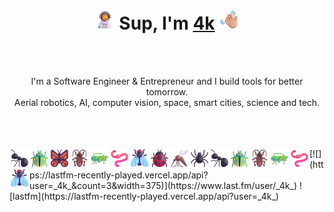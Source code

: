 <h1 align="center"><img src="https://github.com/4k/4k/blob/main/assets/Astronaut.png" height="32" /> Sup, I'm <a href="https://github.com/4k/" target="_blank">4k</a> <img src="https://github.com/4k/4k/blob/main/assets/Waving%20Hand%20Medium-Light%20Skin%20Tone.png" height="32" /></h1>
<br />
<br />
<p align="center">I'm a Software Engineer & Entrepreneur and I build tools for better tomorrow. <br />Aerial robotics, AI, computer vision, space, smart cities, science and tech. </p>
<br />
<br />
<br />
<div>
  <img align="left" src="https://github.com/4k/4k/blob/main/assets/Ant.png" height="32" />
  <img align="left" src="https://github.com/4k/4k/blob/main/assets/Beetle.png" height="32" />
  <img align="left" src="https://github.com/4k/4k/blob/main/assets/Butterfly.png" height="32" />
  <img align="left" src="https://github.com/4k/4k/blob/main/assets/Cockroach.png" height="32" />
  <img align="left" src="https://github.com/4k/4k/blob/main/assets/Cricket.png" height="32" />
  <img align="left" src="https://github.com/4k/4k/blob/main/assets/Worm.png" height="32" />  
  <img align="left" src="https://github.com/4k/4k/blob/main/assets/Fly.png" height="32" />
  <img align="left" src="https://github.com/4k/4k/blob/main/assets/Lady Beetle.png" height="32" />  
  <img align="left" src="https://github.com/4k/4k/blob/main/assets/Mosquito.png" height="32" />  
  <img align="left" src="https://github.com/4k/4k/blob/main/assets/Spider.png" height="32" />  
  <img align="left" src="https://github.com/4k/4k/blob/main/assets/Ant.png" height="32" />
  <img align="left" src="https://github.com/4k/4k/blob/main/assets/Beetle.png" height="32" />
  <img align="left" src="https://github.com/4k/4k/blob/main/assets/Cockroach.png" height="32" />
  <img align="left" src="https://github.com/4k/4k/blob/main/assets/Cricket.png" height="32" />
  <img align="left" src="https://github.com/4k/4k/blob/main/assets/Worm.png" height="32" />  
  <img align="left" src="https://github.com/4k/4k/blob/main/assets/Fly.png" height="32" />
</div>
[![](https://lastfm-recently-played.vercel.app/api?user=_4k_&count=3&width=375)](https://www.last.fm/user/_4k_)
![lastfm](https://lastfm-recently-played.vercel.app/api?user=_4k_)
